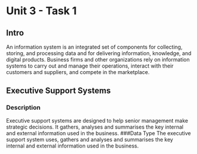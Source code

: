 Unit 3 - Task 1
===============

Intro
-----
An information system is an integrated set of components for collecting, storing, and processing data and for 
delivering information, knowledge, and digital products. Business firms and other organizations rely on information
systems to carry out and manage their operations, interact with their customers and suppliers, and compete in the
marketplace.

Executive Support Systems
-------------------------  
### Description
Executive support systems are designed to help senior management make strategic decisions. It gathers, analyses and
summarises the key internal and external information used in the business.
###Data Type
The executive support system uses, gathers and analyses and
summarises the key internal and external information used in the business.
